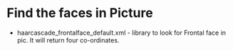 # Find the faces in Picture

* haarcascade_frontalface_default.xml - library to look for Frontal face in pic.
                                        It will return four co-ordinates.